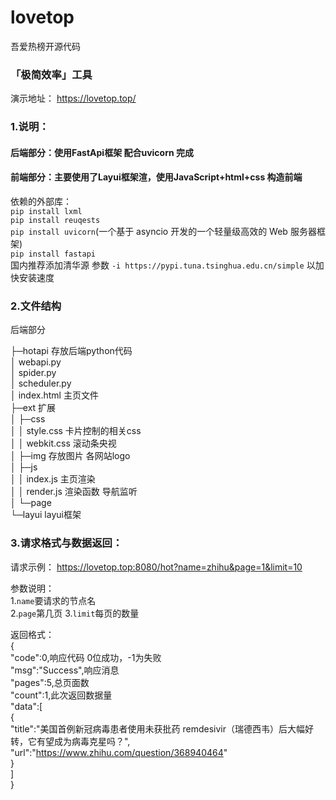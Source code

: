 # lovetop
吾爱热榜开源代码

### 「极简效率」工具

演示地址： https://lovetop.top/

### 1.说明：
#### 后端部分：使用FastApi框架 配合uvicorn 完成
#### 前端部分：主要使用了Layui框架渲，使用JavaScript+html+css 构造前端
依赖的外部库：    
`pip install lxml`  
`pip install reuqests`   
`pip install uvicorn`(一个基于 asyncio 开发的一个轻量级高效的 Web 服务器框架)  
`pip install fastapi`   
国内推荐添加清华源 参数  `-i https://pypi.tuna.tsinghua.edu.cn/simple` 以加快安装速度  

### 2.文件结构

后端部分

├─hotapi  存放后端python代码  
│  webapi.py  
│  spider.py  
│  scheduler.py  
│  index.html 主页文件  
├─ext  扩展  
│  ├─css  
│  │      style.css 卡片控制的相关css  
│  │      webkit.css  滚动条央视  
│  ├─img  存放图片 各网站logo  
│  ├─js  
│  │      index.js  主页渲染  
│  │      render.js 渲染函数 导航监听  
│  └─page  
└─layui layui框架 

### 3.请求格式与数据返回：  
请求示例： https://lovetop.top:8080/hot?name=zhihu&page=1&limit=10  

参数说明：  
1.`name`要请求的节点名  
2.`page`第几页
3.`limit`每页的数量

返回格式：  
{  
    "code":0,响应代码 0位成功，-1为失败  
    "msg":"Success",响应消息  
    "pages":5,总页面数  
    "count":1,此次返回数据量  
    "data":[  
        {  
            "title":"美国首例新冠病毒患者使用未获批药 remdesivir（瑞德西韦）后大幅好转，它有望成为病毒克星吗？",  
            "url":"https://www.zhihu.com/question/368940464"  
        }  
    ]  
}  



